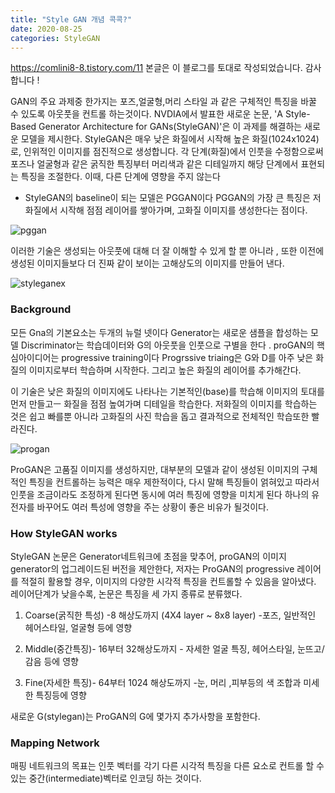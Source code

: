 ```yaml
---
title: "Style GAN 개념 콕콕?"
date: 2020-08-25
categories: StyleGAN
---
```


https://comlini8-8.tistory.com/11 본글은 이 블로그를 토대로 작성되었습니다. 감사합니다 !

GAN의 주요 과제중 한가지는 포즈,얼굴형,머리 스타일 과 같은 구체적인 특징을 바꿀 수 있도록 아웃풋을 컨트롤 하는것이다.
NVDIA에서 발표한 새로운 논문, 'A Style-Based Generator Architecture for GANs(StyleGAN)'은 이 과제를 해결하는 새로운 모델을 제시한다. StyleGAN은 매우 낮은 화질에서 시작해 높은 화질(1024x1024)로, 인위적인 이미지를 점진적으로 생성합니다. 각 단계(화질)에서 인풋을 수정함으로써 포즈나 얼굴형과 같은 굵직한 특징부터 머리색과 같은 디테일까지 해당 단계에서 표현되는 특징을 조절한다. 이때, 다른 단계에 영향을 주지 않는다

* StyleGAN의 baseline이 되는 모델은 PGGAN이다 PGGAN의 가장 큰 특징은 저화질에서 시작해 점점 레이어를 쌓아가며, 고화질 이미지를 생성한다는 점이다.

![pggan](https://img1.daumcdn.net/thumb/R1280x0/?scode=mtistory2&fname=https%3A%2F%2Fblog.kakaocdn.net%2Fdn%2FHzgm0%2FbtqCHv30nyF%2F8pmtVtU1vfKqG9bHrX2bT1%2Fimg.png)

이러한 기술은 생성되는 아웃풋에 대해 더 잘 이해할 수 있게 할 뿐 아니라 , 또한 이전에 생성된 이미지들보다 더 진짜 같이 보이는 고해상도의 이미지를 만들어 낸다.

![styleganex](https://hichoe95.tistory.com/91)

### Background

모든 Gna의 기본요소는 두개의 뉴럴 넷이다 Generator는 새로운 샘플을 합성하는 모델 Discriminator는 학습데이터와 G의 아웃풋을 인풋으로 구별을 한다 .
proGAN의 핵심아이디어는 progressive training이다 Progrssive triaing은 G와 D를 아주 낮은 화질의 이미지로부터 학습하며 시작한다. 그리고 높은 화질의 레이어를 추가해간다.

이 기술은 낮은 화질의 이미지에도 나타나는 기본적인(base)를 학습해 이미지의 토대를 먼저 만들고ㅡ 화질을 점점 높여가며 디테일을 학습한다. 저화질의
이미지를 학습하는 것은 쉽고 빠를뿐 아니라 고화질의 사진 학습을 돕고 결과적으로 전체적인 학습또한 빨라진다.

![progan](https://img1.daumcdn.net/thumb/R1280x0/?scode=mtistory2&fname=https%3A%2F%2Fblog.kakaocdn.net%2Fdn%2FdKM169%2FbtqCJlmgTUW%2FbjKtqshu7r1Fk1ORiny5s1%2Fimg.png)

ProGAN은 고품질 이미지를 생성하지만, 대부분의 모델과 같이 생성된 이미지의 구체적인 특징을 컨트롤하는 능력은 매우 제한적이다, 다시 말해 특징들이 얽혀있고
따라서 인풋을 조금이라도 조정하게 된다면 동시에 여러 특징에 영향을 미치게 된다 하나의 유전자를 바꾸어도 여러 특성에 영향을 주는 상황이 좋은 비유가 될것이다.

### How StyleGAN works

StyleGAN 논문은 Generator네트워크에 초점을 맞추어, proGAN의 이미지 generator의 업그레이드된 버전을 제안한다, 저자는 ProGAN의 progressive 
레이어를 적절히 활용할 경우, 이미지의 다양한 시각적 특징을 컨트롤할 수 있음을 알아냈다. 레이어단계가 낮을수록, 논문은 특징을 세 가지 종류로 분류했다.

1. Coarse(굵직한 특성) -8 해상도까지 (4X4 layer ~ 8x8 layer) -포즈, 일반적인 헤어스타일, 얼굴형 등에 영향

2. Middle(중간특징)- 16부터 32해상도까지 - 자세한 얼굴 특징, 헤어스타일, 눈뜨고/감음 등에 영향

3. Fine(자세한 특징)- 64부터 1024 해상도까지 -눈, 머리 ,피부등의 색 조합과 미세한 특징등에 영향 

새로운 G(stylegan)는 ProGAN의 G에 몇가지 추가사항을 포함한다.

### Mapping Network 

매핑 네트워크의 목표는 인풋 벡터를 각기 다른 시각적 특징을 다른 요소로 컨트롤 할 수 있는 중간(intermediate)벡터로 인코딩 하는 것이다.
